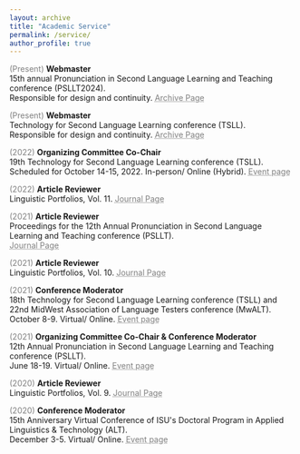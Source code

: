 ```yaml
---
layout: archive
title: "Academic Service"
permalink: /service/
author_profile: true
---
```


<span style="color:grey">(Present)</span> **Webmaster**<br/>
15th annual Pronunciation in Second Language Learning and Teaching conference (PSLLT2024).<br/>
Responsible for design and continuity. <a href="https://apling.engl.iastate.edu/conferences/pronunciation-in-second-language-learning-and-teaching-conference/psllt-archive/" target="_blank" style="color: grey; text-decoration: underline;text-decoration-style: dotted;">Archive Page</a>

<span style="color:grey">(Present)</span> **Webmaster**<br/>
Technology for Second Language Learning conference (TSLL).<br/>
Responsible for design and continuity. <a href="https://apling.engl.iastate.edu/conferences/technology-for-second-language-learning-conference/tsll-archive/" target="_blank" style="color: grey; text-decoration: underline;text-decoration-style: dotted;">Archive Page</a>

<span style="color:grey">(2022)</span> **Organizing Committee Co-Chair**<br/>
19th Technology for Second Language Learning conference (TSLL).<br/>
Scheduled for October 14-15, 2022. In-person/ Online (Hybrid). <a href="https://apling.engl.iastate.edu/conferences/technology-for-second-language-learning-conference/tsll-2022/" target="_blank" style="color: grey; text-decoration: underline;text-decoration-style: dotted;">Event page</a>

<span style="color:grey">(2022)</span> **Article Reviewer**<br/>
Linguistic Portfolios, Vol. 11. <a href="https://repository.stcloudstate.edu/stcloud_ling/vol11/iss1/" target="_blank" style="color: grey; text-decoration: underline;text-decoration-style: dotted;">Journal Page</a>

<span style="color:grey">(2021)</span> **Article Reviewer**<br/>
Proceedings for the 12th Annual Pronunciation in Second Language Learning and Teaching conference (PSLLT).<br/>
<a href="https://www.iastatedigitalpress.com/psllt/issue/1155/info/" target="_blank" style="color: grey; text-decoration: underline;text-decoration-style: dotted;">Journal Page</a>

<span style="color:grey">(2021)</span> **Article Reviewer**<br/>
Linguistic Portfolios, Vol. 10. <a href="https://repository.stcloudstate.edu/stcloud_ling/vol10/iss1/" target="_blank" style="color: grey; text-decoration: underline;text-decoration-style: dotted;">Journal Page</a>

<span style="color:grey">(2021)</span> **Conference Moderator**<br/>
18th Technology for Second Language Learning conference (TSLL) and 22nd MidWest Association of Language Testers conference (MwALT).<br/>
October 8-9. Virtual/ Online. <a href="https://apling.engl.iastate.edu/conferences/mwalt2021/" target="_blank" style="color: grey; text-decoration: underline;text-decoration-style: dotted;">Event page</a>

<span style="color:grey">(2021)</span> **Organizing Committee Co-Chair & Conference Moderator**<br/>
12th Annual Pronunciation in Second Language Learning and Teaching conference (PSLLT).<br/>
June 18-19. Virtual/ Online. <a href="https://brocku.ca/psllt-2021/" target="_blank" style="color: grey; text-decoration: underline;text-decoration-style: dotted;">Event page</a>

<span style="color:grey">(2020)</span> **Article Reviewer**<br/>
Linguistic Portfolios, Vol. 9. <a href="https://repository.stcloudstate.edu/stcloud_ling/vol9/iss1/" target="_blank" style="color: grey; text-decoration: underline;text-decoration-style: dotted;">Journal Page</a>

<span style="color:grey">(2020)</span> **Conference Moderator**<br/>
15th Anniversary Virtual Conference of ISU's Doctoral Program in Applied Linguistics & Technology (ALT).<br/>
December 3-5. Virtual/ Online. <a href="https://apling.engl.iastate.edu/conferences/alt-15th-anniversary-conference/" target="_blank" style="color: grey; text-decoration: underline;text-decoration-style: dotted;">Event page</a>

